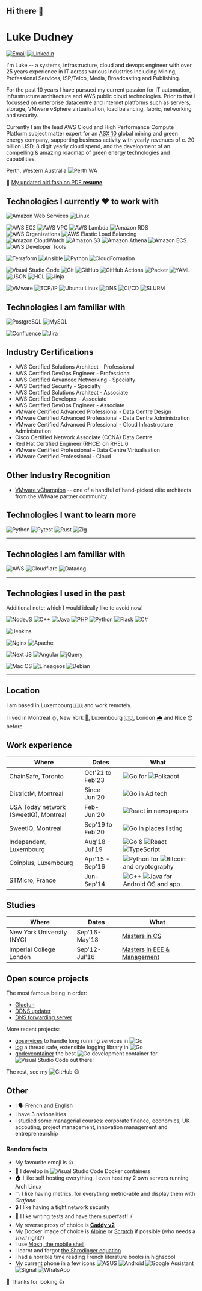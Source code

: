 ## Hi there 👋

<!--
**elduds/elduds** is a ✨ _special_ ✨ repository because its `README.md` (this file) appears on your GitHub profile.

Here are some ideas to get you started:

- 🔭 I’m currently working on ...
- 🌱 I’m currently learning ...
- 👯 I’m looking to collaborate on ...
- 🤔 I’m looking for help with ...
- 💬 Ask me about ...
- 📫 How to reach me: ...
- 😄 Pronouns: ...
- ⚡ Fun fact: ...
-->


# Luke Dudney 

[![Email](https://img.shields.io/badge/luke%40lukedudney.com-%2330B980.svg?logo=minutemailer&logoColor=white)](mailto:luke@lukedudney.com)  [![LinkedIn](https://img.shields.io/badge/linkedin-%23003A9B.svg?logo=inspire&logoColor=white)](https://www.linkedin.com/in/lukedudney/)

I'm Luke -- a systems, infrastructure, cloud and devops engineer with over 25 years experience in IT across various industries including Mining, Professional Services, ISP/Telco, Media, Broadcasting and Publishing.

For the past 10 years I have pursued my current passion for IT automation, infrastructure architecture and AWS public cloud technologies. Prior to that I focussed on enterprise datacentre and internet platforms such as servers, storage, VMware vSphere virtualisation, load balancing, fabric, networking and security.

Currently I am the lead AWS Cloud and High Performance Compute Platform subject matter expert for an [ASX 10](https://www.commsec.com.au/education/under-30s/Stock-up/Australias_10_largest_stocks.html) global mining and green energy company, supporting business activity with yearly revenues of c. 20 billion USD, 8 digit yearly cloud spend, and the development of an compelling & amazing roadmap of green energy technologies and capabilities.

Perth, Western Australia
![Perth WA](https://upload.wikimedia.org/wikipedia/commons/3/3e/Perth_CBD_skyline_from_State_War_Memorial_Lookout%2C_2023%2C_04_b.jpg)

📎 [My updated old fashion PDF **resume**]()

## Technologies I currently ❤️ to work with

![Amazon Web Services](https://img.shields.io/badge/Amazon%20Web%20Services-%23232F3E.svg?logo=amazon-web-services&logoColor=white)
![Linux](https://img.shields.io/badge/Linux-%23FCC624.svg?logo=linux&logoColor=white)

![AWS EC2](https://img.shields.io/badge/AWS%20EC2-%23FF9900.svg?logo=amazon-ec2&logoColor=white)
![AWS VPC](https://img.shields.io/badge/AWS%20VPC-%239146FF.svg?logo=aws-vpc&logoColor=white)
![AWS Lambda](https://img.shields.io/badge/AWS%20Lambda-%23FF9900.svg?logo=aws-lambda&logoColor=white)
![Amazon RDS](https://img.shields.io/badge/Amazon%20RDS-%23527FFF.svg?logo=amazon-rds&logoColor=white)
![AWS Organizations](https://img.shields.io/badge/AWS%20Organizations-%23E7157B.svg?logo=aws-organizations&logoColor=white)
![AWS Elastic Load Balancing](https://img.shields.io/badge/AWS%20Elastic%20Load%20Balancing-%238C4FFF.svg?logo=aws-elastic-load-balancing&logoColor=white)
![Amazon CloudWatch](https://img.shields.io/badge/Amazon%20CloudWatch-%23FF4F8B.svg?logo=aws-organizations&logoColor=white)
![Amazon S3](https://img.shields.io/badge/Amazon%20S3-%23569A31.svg?logo=amazon-s3&logoColor=white)
![Amazon Athena](https://img.shields.io/badge/Amazon%20Athena-%23527FFF.svg?logo=amazon-rds&logoColor=white)
![Amazon ECS](https://img.shields.io/badge/Amazon%20ECS-%23FF9900.svg?logo=amazon-s3&logoColor=white)
![AWS Developer Tools](https://img.shields.io/badge/AWS%20Developer%20Tools-%23FF9900.svg?logo=aws-&logoColor=white)

![Terraform](https://img.shields.io/badge/terraform-%238C4FFF.svg?logo=terraform&logoColor=white)
![Ansible](https://img.shields.io/badge/ansible-%23000000.svg?logo=ansible&logoColor=white)
![Python](https://img.shields.io/badge/python-3670A0?logo=python&logoColor=ffdd54)
![CloudFormation](https://img.shields.io/badge/AWS%20Cloudformation-%2376BB21.svg?logo=hack-the-box&logoColor=white)

![Visual Studio Code](https://img.shields.io/badge/Visual%20Studio%20Code-0078d7.svg?logo=visual-studio-code&logoColor=white)
![Git](https://img.shields.io/badge/git-%23F05033.svg?logo=git&logoColor=white)
![GitHub](https://img.shields.io/badge/github-%23121011.svg?logo=github&logoColor=white)
![GitHub Actions](https://img.shields.io/badge/githubactions-%232671E5.svg?logo=githubactions&logoColor=white)
![Packer](https://img.shields.io/badge/Packer-%2302A8EF.svg?logo=packer&logoColor=white)
![YAML](https://img.shields.io/badge/YAML-%23CB171E.svg?logo=yaml&logoColor=white)
![JSON](https://img.shields.io/badge/JSON-%23000000.svg?logo=json&logoColor=white)
![HCL](https://img.shields.io/badge/HCL-%238C4FFF.svg?logo=hashicorp&logoColor=white)
![Jinja](https://img.shields.io/badge/Jinja-%23B41717.svg?logo=jinja&logoColor=white)


![VMware](https://img.shields.io/badge/VMware-%23607078?logo=vmware&logoColor=white)
![TCP/IP](https://img.shields.io/badge/TCP%2FIP-%239146FF?logo=ubuntu&logoColor=white)
![Ubuntu Linux](https://img.shields.io/badge/Ubuntu%20Linux-%23FF6600?logo=ubuntu&logoColor=white)
![DNS](https://img.shields.io/badge/DNS-%238C4FFF?logo=amazon-route-53&logoColor=white)
![CI/CD](https://img.shields.io/badge/CI%2FCD-%23FF9900?logo=esbuild&logoColor=white)
![SLURM](https://img.shields.io/badge/Slurm-%23009FDA?logo=slurm&logoColor=white)

## Technologies I am familiar with

![PostgreSQL](https://img.shields.io/badge/PostgreSQL-%234169E1.svg?logo=postgresql&logoColor=white)
![MySQL](https://img.shields.io/badge/MySQL-%234479A1.svg?logo=mysql&logoColor=white)

![Confluence](https://img.shields.io/badge/confluence-%23172BF4.svg?logo=confluence&logoColor=white)
![Jira](https://img.shields.io/badge/jira-%230A0FFF.svg?logo=jira&logoColor=white)


## Industry Certifications
* AWS Certified Solutions Architect - Professional
* AWS Certified DevOps Engineer - Professional
* AWS Certified Advanced Networking - Specialty
* AWS Certified Security - Specialty
* AWS Certified Solutions Architect - Associate
* AWS Certified Developer - Associate
* AWS Certified DevOps Engineer - Associate
* VMware Certified Advanced Professional - Data Centre Design
* VMware Certified Advanced Professional - Data Centre Administration 
* VMware Certified Advanced Professional - Cloud Infrastructure Administration 
* Cisco Certified Network Associate (CCNA) Data Centre
* Red Hat Certified Engineer (RHCE) on RHEL 6
* VMware Certified Professional – Data Centre Virtualisation
* VMware Certified Professional - Cloud

## Other Industry Recognition
* [VMware vChampion](https://www.thewalk.au/our-work/incentivising-channel-partners/) -- one of a handful of hand-picked elite architects from the VMware partner community


## Technologies I want to learn more
![Python](https://img.shields.io/badge/python-3670A0?logo=python&logoColor=ffdd54)
![Pytest](https://img.shields.io/badge/Pytest-%230A9EDC.svg?logo=pytest&logoColor=white)
![Rust](https://img.shields.io/badge/rust-%23000000.svg?logo=rust&logoColor=white)
![Zig](https://img.shields.io/badge/Zig-%23F7A41D.svg?logo=zig&logoColor=white)

---

## Technologies I am familiar with

![AWS](https://img.shields.io/badge/AWS-%23FF9900.svg?logo=amazon-aws&logoColor=white)
![Cloudflare](https://img.shields.io/badge/Cloudflare-F38020?logo=Cloudflare&logoColor=white)
![Datadog](https://img.shields.io/badge/datadog-%23632CA6.svg?logo=datadog&logoColor=white)


---

## Technologies I used in the past

Additional note: which I would ideally like to avoid now!

![NodeJS](https://img.shields.io/badge/node.js-6DA55F?logo=node.js&logoColor=white)
![C++](https://img.shields.io/badge/c++-%2300599C.svg?logo=c%2B%2B&logoColor=white)
![Java](https://img.shields.io/badge/java-%23ED8B00.svg?logo=java&logoColor=white)
![PHP](https://img.shields.io/badge/php-%23777BB4.svg?logo=php&logoColor=white)
![Python](https://img.shields.io/badge/python-3670A0?logo=python&logoColor=ffdd54)
![Flask](https://img.shields.io/badge/flask-%23000.svg?style=for-the-badge&logo=flask&logoColor=white)
![C#](https://img.shields.io/badge/c%23-%23239120.svg?logo=c-sharp&logoColor=white)

![Jenkins](https://img.shields.io/badge/jenkins-%232C5263.svg?logo=jenkins&logoColor=white)

![Nginx](https://img.shields.io/badge/nginx-%23009639.svg?logo=nginx&logoColor=white)
![Apache](https://img.shields.io/badge/apache-%23D42029.svg?logo=apache&logoColor=white)

![Next JS](https://img.shields.io/badge/Next-black?logo=next.js&logoColor=white)
![Angular](https://img.shields.io/badge/angular-%23DD0031.svg?logo=angular&logoColor=white)
![jQuery](https://img.shields.io/badge/jquery-%230769AD.svg?logo=jquery&logoColor=white)

![Mac OS](https://img.shields.io/badge/mac%20os-000000?logo=macos&logoColor=F0F0F0)
![Lineageos](https://img.shields.io/badge/lineageos-167C80?logo=lineageos&logoColor=white)
![Debian](https://img.shields.io/badge/Debian-D70A53?logo=debian&logoColor=white)

---

## Location

I am based in Luxembourg 🇱🇺 and work remotely.

I lived in Montreal ⛄️, New York 🌆, Luxembourg 🇱🇺, London 🌧 and Nice 😎 before

## Work experience

| Where | Dates | What |
| --- | --- | --- |
| ChainSafe, Toronto | Oct'21 to Feb'23 | ![Go](https://img.shields.io/badge/go-%2300ADD8.svg?logo=go&logoColor=white) for ![Polkadot](https://img.shields.io/badge/polkadot-E6007A?style=for-the-badge&logo=polkadot&logoColor=white) |
| DistrictM, Montreal | Since Jun'20 | ![Go](https://img.shields.io/badge/go-%2300ADD8.svg?logo=go&logoColor=white) in Ad tech |
| USA Today network (SweetIQ), Montreal | Feb-Jun'20 | ![React](https://img.shields.io/badge/react-%2320232a.svg?logo=react&logoColor=%2361DAFB) in newspapers |
| SweetIQ, Montreal | Sep'19 to Feb'20 | ![Go](https://img.shields.io/badge/go-%2300ADD8.svg?logo=go&logoColor=white) in places listing |
| Independent, Luxembourg | Aug'18 - Jul'19 | ![Go](https://img.shields.io/badge/go-%2300ADD8.svg?logo=go&logoColor=white) & ![React](https://img.shields.io/badge/react-%2320232a.svg?logo=react&logoColor=%2361DAFB) ![TypeScript](https://img.shields.io/badge/typescript-%23007ACC.svg?logo=typescript&logoColor=white) |
| Coinplus, Luxembourg | Apr'15 - Sep'16 | ![Python](https://img.shields.io/badge/python-3670A0?logo=python&logoColor=ffdd54) for ![Bitcoin](https://img.shields.io/badge/Bitcoin-000?logo=bitcoin&logoColor=white) and cryptography |
| STMicro, France |  Jun-Sep'14 | ![C++](https://img.shields.io/badge/c++-%2300599C.svg?logo=c%2B%2B&logoColor=white) ![Java](https://img.shields.io/badge/java-%23ED8B00.svg?logo=java&logoColor=white) for Android OS and app |

## Studies

| Where | Dates | What |
| --- | --- | --- |
| New York University (NYC) | Sep'16-May'18 | [Masters in CS]((https://cs.nyu.edu/home/master/prospective_mscs.html)) |
| Imperial College London | Sep'12-Jul'16 | [Masters in EEE & Management]((https://www.imperial.ac.uk/study/ug/courses/electrical-engineering-department/electrical-and-electronic-engineering-management/)) |

## Open source projects

The most famous being in order:

- [Gluetun](https://github.com/qdm12/gluetun)
- [DDNS updater](https://github.com/qdm12/ddns-updater)
- [DNS forwarding server](https://github.com/qdm12/dns/tree/v2.0.0-beta)

More recent projects:

- [goservices](https://github.com/qdm12/goservices) to handle long running services in ![Go](https://img.shields.io/badge/go-%2300ADD8.svg?logo=go&logoColor=white)
- [log](https://github.com/qdm12/log) a thread safe, extensible logging library in ![Go](https://img.shields.io/badge/go-%2300ADD8.svg?logo=go&logoColor=white)
- [godevcontainer](https://github.com/qdm12/godevcontainer) the best ![Go](https://img.shields.io/badge/go-%2300ADD8.svg?logo=go&logoColor=white) development container for ![Visual Studio Code](https://img.shields.io/badge/Visual%20Studio%20Code-0078d7.svg?logo=visual-studio-code&logoColor=white) out there!

The rest, see my ![GitHub](https://img.shields.io/badge/github-%23121011.svg?style=for-the-badge&logo=github&logoColor=white) 😄

## Other

- I 🗣 French and English
- I have 3 nationalities
- I studied some managerial courses: corporate finance, economics, UK accouting, project management, innovation management and entrepreneurship

### Random facts

- My favourite emoji is 👍
- 🐳 I develop in ![Visual Studio Code](https://img.shields.io/badge/Visual%20Studio%20Code-0078d7.svg?logo=visual-studio-code&logoColor=white) Docker containers
- 🏠 I like self hosting everything, I even host my 2 own servers running Arch Linux
- 〽️ I like having metrics, for everything metric-able and display them with *Grafana*
- 🔒 I like having a tight network security
- 🧪 I like writing tests and have them superfast! ⚡
- My reverse proxy of choice is [**Caddy v2**](https://caddyserver.com/v2)
- My Docker image of choice is [Alpine](https://hub.docker.com/_/alpine) or [Scratch](https://hub.docker.com/_/scratch) if possible (who needs a *shell* right?)
- I use [Mosh, the mobile shell](https://mosh.org/)
- I learnt and forgot [the Shrodinger equation](https://en.wikipedia.org/wiki/Schr%C3%B6dinger_equation)
- I had a horrible time reading French literature books in highscool
- My current phone in a few icons
  ![ASUS](https://img.shields.io/badge/asus-000080.svg?logo=asus&logoColor=white)
  ![Android](https://img.shields.io/badge/Android-3DDC84?logo=android&logoColor=white)
  ![Google Assistant](https://img.shields.io/badge/google%20assistant-4285F4?logo=google%20assistant&logoColor=white)
  ![Signal](https://img.shields.io/badge/Signal-%23039BE5.svg?logo=Signal&logoColor=white)
  ![WhatsApp](https://img.shields.io/badge/WhatsApp-25D366?logo=whatsapp&logoColor=white)

🎉 Thanks for looking 👍
